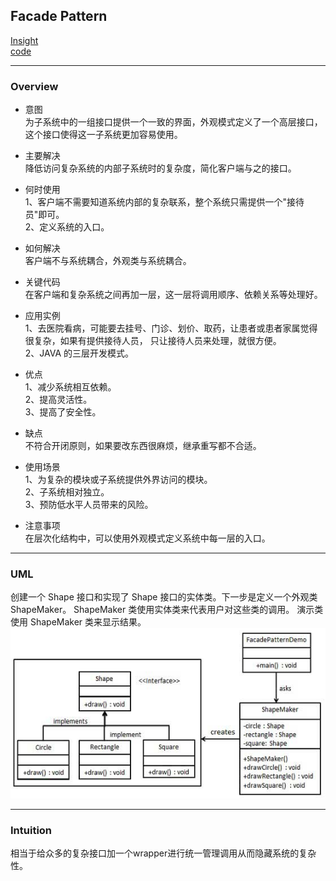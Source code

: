 ## Facade Pattern
[Insight](https://www.runoob.com/design-pattern/facade-pattern.html)  
[code](https://github.com/wan-h/BrainpowerCode/blob/master/DesignPatterns/FacadePattern.py)

---
### Overview  
* 意图  
为子系统中的一组接口提供一个一致的界面，外观模式定义了一个高层接口，这个接口使得这一子系统更加容易使用。

* 主要解决  
降低访问复杂系统的内部子系统时的复杂度，简化客户端与之的接口。

* 何时使用  
1、客户端不需要知道系统内部的复杂联系，整个系统只需提供一个"接待员"即可。   
2、定义系统的入口。

* 如何解决  
客户端不与系统耦合，外观类与系统耦合。

* 关键代码  
在客户端和复杂系统之间再加一层，这一层将调用顺序、依赖关系等处理好。

* 应用实例  
1、去医院看病，可能要去挂号、门诊、划价、取药，让患者或患者家属觉得很复杂，如果有提供接待人员，
只让接待人员来处理，就很方便。   
2、JAVA 的三层开发模式。

* 优点  
1、减少系统相互依赖。   
2、提高灵活性。   
3、提高了安全性。

* 缺点  
不符合开闭原则，如果要改东西很麻烦，继承重写都不合适。

* 使用场景  
1、为复杂的模块或子系统提供外界访问的模块。   
2、子系统相对独立。   
3、预防低水平人员带来的风险。

* 注意事项  
在层次化结构中，可以使用外观模式定义系统中每一层的入口。

---
### UML  
创建一个 Shape 接口和实现了 Shape 接口的实体类。下一步是定义一个外观类 ShapeMaker。
ShapeMaker 类使用实体类来代表用户对这些类的调用。
演示类使用 ShapeMaker 类来显示结果。  
![](src/UML_0.png)  

---
### Intuition  
相当于给众多的复杂接口加一个wrapper进行统一管理调用从而隐藏系统的复杂性。